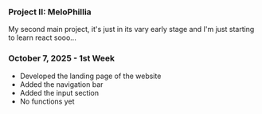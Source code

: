 ### Project II: MeloPhillia
My second main project, it's just in its vary early stage and I'm just starting to learn react sooo...

### October 7, 2025 - 1st Week
- Developed the landing page of the website
- Added the navigation bar
- Added the input section
- No functions yet



